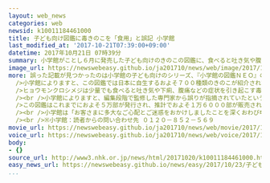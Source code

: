 ```yaml
---
layout: web_news
categories: web
newsid: k10011184461000
title: 子ども向け図鑑に毒きのこを「食用」と誤記 小学館
last_modified_at: '2017-10-21T07:39:00+09:00'
datetime: 2017年10月21日 07時39分
summary: 小学館がことし６月に発売した子ども向けのきのこの図鑑に、食べると吐き気や腹痛などを引き起こす毒きのこを、誤って「食用」と記載していたことがわかり、小学館は読者に謝罪するとともに図鑑を回収することにしています。
image_url: https://newswebeasy.github.io/ja201710/news/web/image/2017/10/20/K10011184461_1710202046_1710202050_01_02.jpg
more: 誤った記載が見つかったのは小学館の子ども向けのシリーズ、『小学館の図鑑ＮＥＯ』の中の、ことし６月に発売されたきのこについての図鑑です。<br /><br
  />小学館によりますと、この図鑑では日本に自生するおよそ７００種類のきのこが紹介されていますが、毒きのこの「ヒョウモンクロシメジ」を誤って「食用」と記載していたということです。<br
  />ヒョウモンクロシメジは少量でも食べると吐き気や下痢、腹痛などの症状を引き起こす毒きのこで、日本では２０年ほど前から自生しているのが確認されているということです。<br
  /><br />小学館によりますと、編集段階で監修した専門家から誤りが指摘されていたということですが、担当者が指摘を見落としたため、そのまま出版され、２０日になって読者からの指摘で誤りが発覚したということです。<br
  />この図鑑はこれまでにおよそ５万部が発行され、推計でおよそ１万６０００部が販売されたということで、小学館は今後、この本の回収を進めることにしています。<br
  /><br />小学館は「お客さまに多大なご心配とご迷惑をおかけしましたことを深くおわび申し上げます。今後は編集・校了体制を一層強化し、かかる事態を二度と招かぬよう努めて参ります」としています。<br
  /><br />※小学館：読者からの問い合わせ先 ０１２０－８５２－５６９
movie_url: https://newswebeasy.github.io/ja201710/news/web/movie/2017/10/20/k10011184461_201710210637_201710210639.mp4
voice_url: https://newswebeasy.github.io/ja201710/news/web/voice/2017/10/20/k10011184461_201710210637_201710210639.mp3
body:
- {}
source_url: http://www3.nhk.or.jp/news/html/20171020/k10011184461000.html
easy_news_url: https://newswebeasy.github.io/news/easy/2017/10/23/子どもの本に間違えて毒があるきのこを食用と書く
...
```


